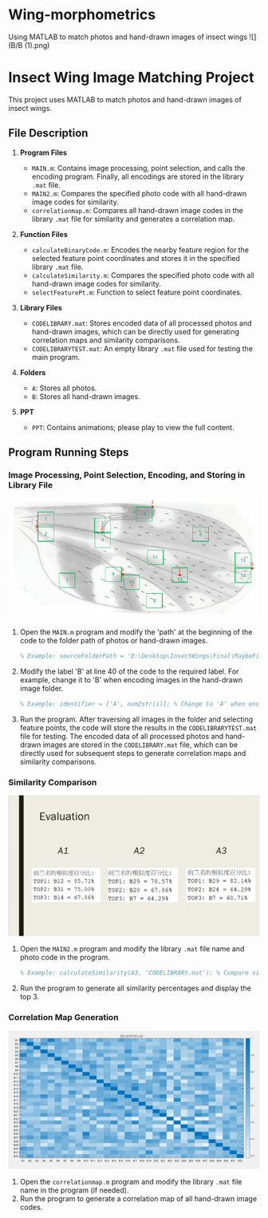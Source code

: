 # Wing-morphometrics
Using MATLAB to match photos and hand-drawn images of insect wings
![](B/B (1).png)
# Insect Wing Image Matching Project

This project uses MATLAB to match photos and hand-drawn images of insect wings.

## File Description

1. **Program Files**
    - `MAIN.m`: Contains image processing, point selection, and calls the encoding program. Finally, all encodings are stored in the library `.mat` file.
    - `MAIN2.m`: Compares the specified photo code with all hand-drawn image codes for similarity.
    - `correlationmap.m`: Compares all hand-drawn image codes in the library `.mat` file for similarity and generates a correlation map.

2. **Function Files**
    - `calculateBinaryCode.m`: Encodes the nearby feature region for the selected feature point coordinates and stores it in the specified library `.mat` file.
    - `calculateSimilarity.m`: Compares the specified photo code with all hand-drawn image codes for similarity.
    - `selectFeaturePt.m`: Function to select feature point coordinates.

3. **Library Files**
    - `CODELIBRARY.mat`: Stores encoded data of all processed photos and hand-drawn images, which can be directly used for generating correlation maps and similarity comparisons.
    - `CODELIBRARYTEST.mat`: An empty library `.mat` file used for testing the main program.

4. **Folders**
    - `A`: Stores all photos.
    - `B`: Stores all hand-drawn images.

5. **PPT**
    - `PPT`: Contains animations; please play to view the full content.

## Program Running Steps

### Image Processing, Point Selection, Encoding, and Storing in Library File

![](resources/point.png)

1. Open the `MAIN.m` program and modify the 'path' at the beginning of the code to the folder path of photos or hand-drawn images.
    ```matlab
    % Example: sourceFolderPath = 'D:\Desktop\InsectWings\Final\MaybeFinalVersion\A';
    ```

2. Modify the label 'B' at line 40 of the code to the required label. For example, change it to 'B' when encoding images in the hand-drawn image folder.
    ```matlab
    % Example: identifier = ['A', num2str(i)]; % Change to 'A' when encoding photos
    ```

3. Run the program. After traversing all images in the folder and selecting feature points, the code will store the results in the `CODELIBRARYTEST.mat` file for testing. The encoded data of all processed photos and hand-drawn images are stored in the `CODELIBRARY.mat` file, which can be directly used for subsequent steps to generate correlation maps and similarity comparisons.

### Similarity Comparison

![](resources/result.png)

1. Open the `MAIN2.m` program and modify the library `.mat` file name and photo code in the program.
    ```matlab
    % Example: calculateSimilarity(A3, 'CODELIBRARY.mat'); % Compare similarity between A3 and all hand-drawn image codes
    ```

2. Run the program to generate all similarity percentages and display the top 3.

### Correlation Map Generation

![](resources/Similarity.png)

1. Open the `correlationmap.m` program and modify the library `.mat` file name in the program (if needed).
2. Run the program to generate a correlation map of all hand-drawn image codes.
